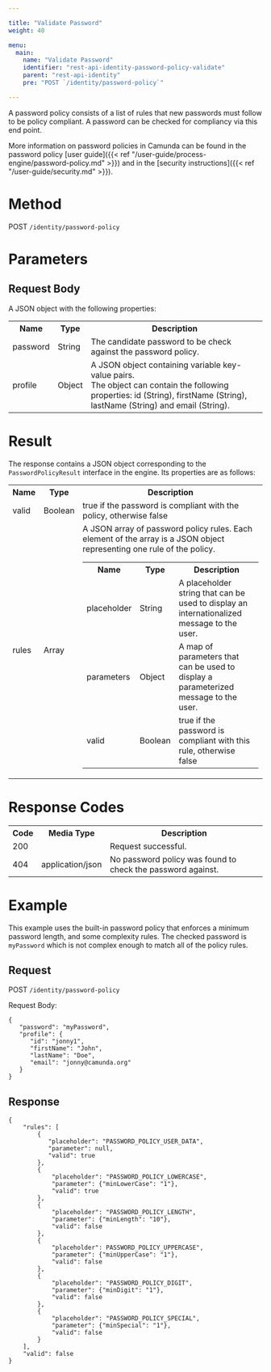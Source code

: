 ```yaml
---

title: "Validate Password"
weight: 40

menu:
  main:
    name: "Validate Password"
    identifier: "rest-api-identity-password-policy-validate"
    parent: "rest-api-identity"
    pre: "POST `/identity/password-policy`"

---
```

A password policy consists of a list of rules that new passwords must follow to be policy compliant. A password can be checked for compliancy via this end point.

More information on password policies in Camunda can be found in the password policy [user guide]({{< ref "/user-guide/process-engine/password-policy.md" >}}) and in the [security instructions]({{< ref "/user-guide/security.md" >}}).

# Method

POST `/identity/password-policy`

# Parameters

## Request Body

A JSON object with the following properties:

<table class="table table-striped">
  <tr>
    <th>Name</th>
    <th>Type</th>
    <th>Description</th>
  </tr>
  <tr>
    <td>password</td>
    <td>String</td>
    <td>The candidate password to be check against the password policy.</td>
  </tr>
  <tr>
    <td>profile</td>
    <td>Object</td>
    <td>
        A JSON object containing variable key-value pairs. <br>
        The object can contain the following properties: 
        id (String), firstName (String), lastName (String) and email (String).</td>
  </tr>
</table>

# Result

The response contains a JSON object corresponding to the `PasswordPolicyResult` interface in the engine.
Its properties are as follows:

<table class="table table-striped">
  <tr>
    <th>Name</th>
    <th>Type</th>
    <th>Description</th>
  </tr>
  <tr>
    <td>valid</td>
    <td>Boolean</td>
    <td>true if the password is compliant with the policy, otherwise false</td>
  <tr>
    <td>rules</td>
    <td>Array</td>
    <td>A JSON array of password policy rules. Each element of the array is a JSON object representing one rule of the policy.
    <table class="table table-striped">
      <tr>
        <th>Name</th>
        <th>Type</th>
        <th>Description</th>
      </tr>
      <tr>
        <td>placeholder</td>
        <td>String</td>
        <td>A placeholder string that can be used to display an internationalized message to the user.</td>
      </tr>
      <tr>
        <td>parameters</td>
        <td>Object</td>
        <td>A map of parameters that can be used to display a parameterized message to the user.</td>
      </tr>
      <tr>
        <td>valid</td>
        <td>Boolean</td>
        <td>true if the password is compliant with this rule, otherwise false</td>
      </tr>
    </table>
    </td>
  </tr>
</table>

# Response Codes

<table class="table table-striped">
  <tr>
    <th>Code</th>
    <th>Media Type</th>
    <th>Description</th>
  </tr>
  <tr>
    <td>200</td>
    <td></td>
    <td>Request successful.</td>
  </tr>
  <tr>
    <td>404</td>
    <td>application/json</td>
    <td>No password policy was found to check the password against.</td>
  </tr>
</table>

# Example

This example uses the built-in password policy that enforces a minimum password length, and some complexity rules. The checked password is `myPassword` which is not complex enough to match all of the policy rules.

## Request

POST `/identity/password-policy`

Request Body:
```
{
   "password": "myPassword",
   "profile": {
      "id": "jonny1",
      "firstName": "John",
      "lastName": "Doe",
      "email": "jonny@camunda.org"
   }
}
```

## Response
```
{
    "rules": [
        {
           "placeholder": "PASSWORD_POLICY_USER_DATA",
           "parameter": null,
           "valid": true
        },
        {
            "placeholder": "PASSWORD_POLICY_LOWERCASE",
            "parameter": {"minLowerCase": "1"},
            "valid": true
        },
        {
            "placeholder": "PASSWORD_POLICY_LENGTH",
            "parameter": {"minLength": "10"},
            "valid": false
        },
        {
            "placeholder": PASSWORD_POLICY_UPPERCASE",
            "parameter": {"minUpperCase": "1"},
            "valid": false
        },
        {
            "placeholder": "PASSWORD_POLICY_DIGIT",
            "parameter": {"minDigit": "1"},
            "valid": false
        },
        {
            "placeholder": "PASSWORD_POLICY_SPECIAL",
            "parameter": {"minSpecial": "1"},
            "valid": false
        }
    ],
    "valid": false
}
```